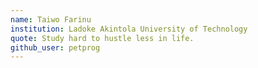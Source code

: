 ```yaml
---
name: Taiwo Farinu
institution: Ladoke Akintola University of Technology
quote: Study hard to hustle less in life.
github_user: petprog
---
```

